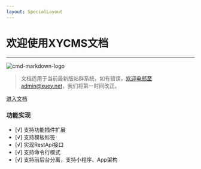 ```yaml
---
layout: SpecialLayout
---
```


# 欢迎使用XYCMS文档
-----

![cmd-markdown-logo](/assets/img/logo.png)

> 文档适用于当前最新版站群系统，如有错误，欢迎电邮至admin@xuey.net，我们将第一时间改正。

[进入文档](/guide/) 

### 功能实现
- [√] 支持功能插件扩展
- [√] 支持模板标签
- [√] 实现RestApi接口
- [√] 支持命令行模式
- [√] 支持前后台分离，支持小程序、App架构